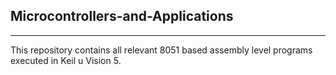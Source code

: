 Microcontrollers-and-Applications
----------------------------------
----------------------------------
This repository contains all relevant 8051 based assembly level programs executed in Keil u Vision 5.

